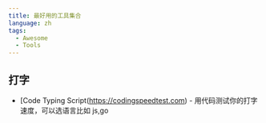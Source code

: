 ```yaml
---
title: 最好用的工具集合
language: zh
tags:
  - Awesome
  - Tools
---
```


## 打字

- [Code Typing Script(https://codingspeedtest.com) - 用代码测试你的打字速度，可以选语言比如 js,go
